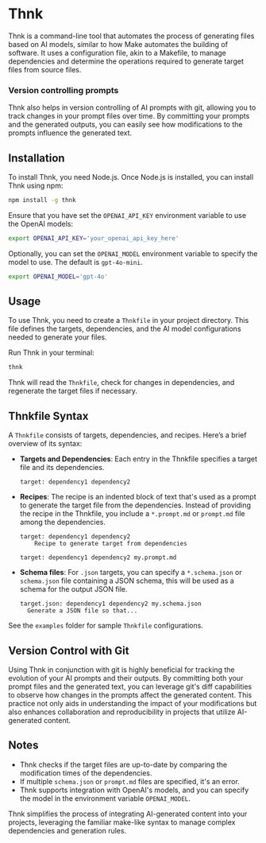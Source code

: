 # Thnk

Thnk is a command-line tool that automates the process of generating files based on AI models, similar to how Make automates the building of software. It uses a configuration file, akin to a Makefile, to manage dependencies and determine the operations required to generate target files from source files.

### Version controlling prompts

Thnk also helps in version controlling of AI prompts with git, allowing you to track changes in your prompt files over time. By committing your prompts and the generated outputs, you can easily see how modifications to the prompts influence the generated text.

## Installation

To install Thnk, you need Node.js. Once Node.js is installed, you can install Thnk using npm:

```bash
npm install -g thnk
```

Ensure that you have set the `OPENAI_API_KEY` environment variable to use the OpenAI models:

```bash
export OPENAI_API_KEY='your_openai_api_key_here'
```

Optionally, you can set the `OPENAI_MODEL` environment variable to specify the model to use. The default is `gpt-4o-mini`.

```bash
export OPENAI_MODEL='gpt-4o'
```

## Usage

To use Thnk, you need to create a `Thnkfile` in your project directory. This file defines the targets, dependencies, and the AI model configurations needed to generate your files.

Run Thnk in your terminal:

```bash
thnk
```

Thnk will read the `Thnkfile`, check for changes in dependencies, and regenerate the target files if necessary.

## Thnkfile Syntax

A `Thnkfile` consists of targets, dependencies, and recipes. Here’s a brief overview of its syntax:

- **Targets and Dependencies**: Each entry in the Thnkfile specifies a target file and its dependencies.

  ```
  target: dependency1 dependency2
  ```

- **Recipes**: The recipe is an indented block of text that's used as a prompt to generate the target file from the dependencies. Instead of providing the recipe in the Thnkfile, you include a `*.prompt.md` or `prompt.md` file among the dependencies.

  ```
  target: dependency1 dependency2
      Recipe to generate target from dependencies
  ```

  ```
  target: dependency1 dependency2 my.prompt.md
  ```

- **Schema files**: For `.json` targets, you can specify a `*.schema.json` or `schema.json` file containing a JSON schema, this will be used as a schema for the output JSON file.

  ```
  target.json: dependency1 dependency2 my.schema.json
    Generate a JSON file so that...
  ```

See the `examples` folder for sample `Thnkfile` configurations.

## Version Control with Git

Using Thnk in conjunction with git is highly beneficial for tracking the evolution of your AI prompts and their outputs. By committing both your prompt files and the generated text, you can leverage git's diff capabilities to observe how changes in the prompts affect the generated content. This practice not only aids in understanding the impact of your modifications but also enhances collaboration and reproducibility in projects that utilize AI-generated content.

## Notes

- Thnk checks if the target files are up-to-date by comparing the modification times of the dependencies.
- If multiple `schema.json` or `prompt.md` files are specified, it's an error.
- Thnk supports integration with OpenAI's models, and you can specify the model in the environment variable `OPENAI_MODEL`.

Thnk simplifies the process of integrating AI-generated content into your projects, leveraging the familiar make-like syntax to manage complex dependencies and generation rules.
